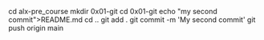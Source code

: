 cd alx-pre_course
mkdir 0x01-git
cd 0x01-git
echo "my second commit">README.md
cd ..
git add .
git commit -m 'My second commit'
git push origin main
